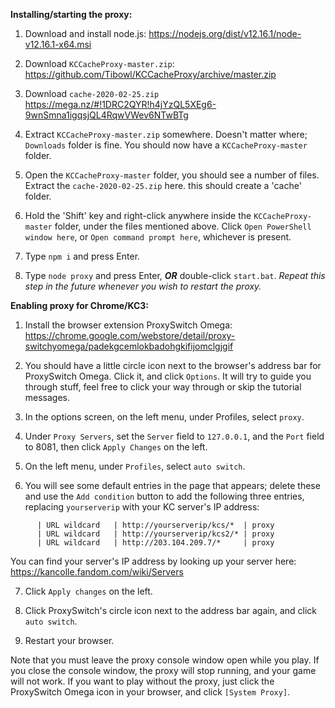 **Installing/starting the proxy:**

1) Download and install node.js:
   https://nodejs.org/dist/v12.16.1/node-v12.16.1-x64.msi

2) Download `KCCacheProxy-master.zip`:
   https://github.com/Tibowl/KCCacheProxy/archive/master.zip

3) Download `cache-2020-02-25.zip`
   https://mega.nz/#!1DRC2QYR!h4jYzQL5XEg6-9wnSmna1igqsjQL4RqwVWev6NTwBTg

4) Extract `KCCacheProxy-master.zip` somewhere. Doesn't matter where;
   `Downloads` folder is fine. You should now have a `KCCacheProxy-master` folder.

5) Open the `KCCacheProxy-master` folder, you should see a number of files.
   Extract the `cache-2020-02-25.zip` here. this should create a 'cache' folder.

6) Hold the 'Shift' key and right-click anywhere inside the `KCCacheProxy-master`
   folder, under the files mentioned above. Click `Open PowerShell window here`,
   or `Open command prompt here`, whichever is present.

7) Type `npm i` and press Enter.

8) Type `node proxy` and press Enter, ***OR*** double-click `start.bat`.
   *Repeat this step in the future whenever you wish to restart the proxy.*

 
**Enabling proxy for Chrome/KC3:**

1) Install the browser extension ProxySwitch Omega:
   https://chrome.google.com/webstore/detail/proxy-switchyomega/padekgcemlokbadohgkifijomclgjgif

2) You should have a little circle icon next to the browser's address bar for
   ProxySwitch Omega. Click it, and click `Options`. It will try to guide you
   through stuff, feel free to click your way through or skip the tutorial messages.

3) In the options screen, on the left menu, under Profiles, select `proxy`.
4) Under `Proxy Servers`, set the `Server` field to `127.0.0.1`,
   and the `Port` field to 8081, then click `Apply Changes` on the left.

5) On the left menu, under `Profiles`, select `auto switch`.
6) You will see some default entries in the page that appears; delete these
   and use the `Add condition` button to add the following three entries,
   replacing `yourserverip` with your KC server's IP address:
```      | Condition Type | Condition Details          | Profile
      | URL wildcard   | http://yourserverip/kcs/*  | proxy
      | URL wildcard   | http://yourserverip/kcs2/* | proxy
      | URL wildcard   | http://203.104.209.7/*     | proxy
```
   You can find your server's IP address by looking up your server here:
   https://kancolle.fandom.com/wiki/Servers

7) Click `Apply changes` on the left.
8) Click ProxySwitch's circle icon next to the address bar again,
   and click `auto switch`.

9) Restart your browser.


Note that you must leave the proxy console window open while you play.
If you close the console window, the proxy will stop running, and your game will not work.
If you want to play without the proxy, just click the ProxySwitch Omega icon
in your browser, and click `[System Proxy]`.
